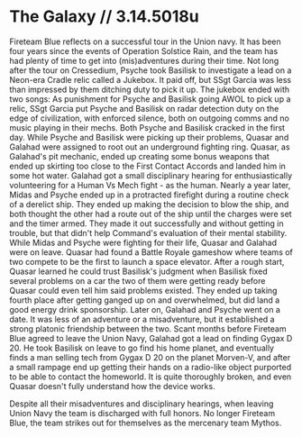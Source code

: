 # The Galaxy // 3.14.5018u
Fireteam Blue reflects on a successful tour in the Union navy. It has been four years since the events of Operation Solstice Rain, and the team has had plenty of time to get into (mis)adventures during their time.
Not long after the tour on Cressedium, Psyche took Basilisk to investigate a lead on a Neon-era Cradle relic called a Jukebox. It paid off, but SSgt Garcia was less than impressed by them ditching duty to pick it up. The jukebox ended with two songs: 
As punishment for Psyche and Basilisk going AWOL to pick up a relic, SSgt Garcia put Psyche and Basilisk on radar detection duty on the edge of civilization, with enforced silence, both on outgoing comms and no music playing in their mechs. Both Psyche and Basilisk cracked in the first day.
While Psyche and Basilisk were picking up their problems, Quasar and Galahad were assigned to root out an underground fighting ring. Quasar, as Galahad's pit mechanic, ended up creating some bonus weapons that ended up skirting too close to the First Contact Accords and landed him in some hot water. Galahad got a small disciplinary hearing for enthusiastically volunteering for a Human Vs Mech fight - as the human.
Nearly a year later, Midas and Psyche ended up in a protracted firefight during a routine check of a derelict ship. They ended up making the decision to blow the ship, and both thought the other had a route out of the ship until the charges were set and the timer armed. They made it out successfully and without getting in trouble, but that didn't help Command's evaluation of their mental stability.
While Midas and Psyche were fighting for their life, Quasar and Galahad were on leave. Quasar had found a Battle Royale gameshow where teams of two compete to be the first to launch a space elevator. After a rough start, Quasar learned he could trust Basilisk's judgment when Basilisk fixed several problems on a car the two of them were getting ready before Quasar could even tell him said problems existed. They ended up taking fourth place after getting ganged up on and overwhelmed, but did land a good energy drink sponsorship.
Later on, Galahad and Psyche went on a date. It was less of an adventure or a misadventure, but it established a strong platonic friendship between the two.
Scant months before Fireteam Blue agreed to leave the Union Navy, Galahad got a lead on finding Gygax D 20. He took Basilisk on leave to go find his home planet, and eventually finds a man selling tech from Gygax D 20 on the planet Morven-V, and after a small rampage end up getting their hands on a radio-like object purported to be able to contact the homeworld. It is quite thoroughly broken, and even Quasar doesn't fully understand how the device works.

Despite all their misadventures and disciplinary hearings, when leaving Union Navy the team is discharged with full honors. No longer Fireteam Blue, the team strikes out for themselves as the mercenary team Mythos.
